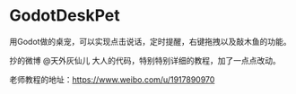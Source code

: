 # GodotDeskPet
用Godot做的桌宠，可以实现点击说话，定时提醒，右键拖拽以及敲木鱼的功能。

抄的微博 @天外灰仙儿 大人的代码，特别特别详细的教程，加了一点点改动。

老师教程的地址：https://www.weibo.com/u/1917890970
